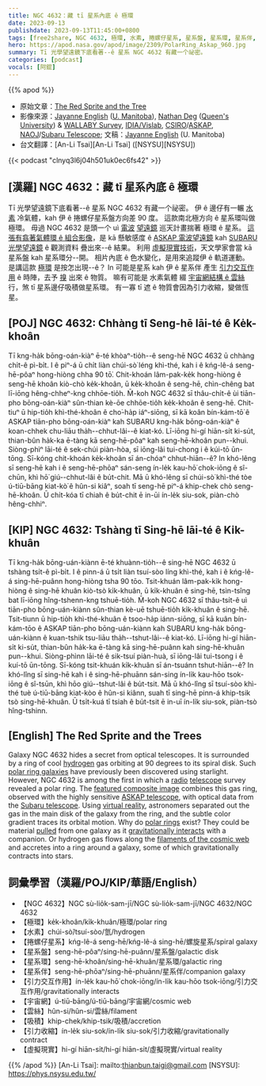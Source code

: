 ```yaml
---
title: NGC 4632：藏 tī 星系內底 ê 極環
date: 2023-09-13
publishdate: 2023-09-13T11:45:00+0800
tags: [free2share, NGC 4632, 極環, 水素, 捲螺仔星系, 星系盤, 星系環, 星系伴, 引力交互作用, 宇宙網結構, 雲絲, 吸積, 引力收縮, 虛擬現實]
hero: https://apod.nasa.gov/apod/image/2309/PolarRing_Askap_960.jpg
summary: Tī 光學望遠鏡下底看著--ê 星系 NGC 4632 有藏一个祕密。
categories: [podcast]
vocals: [阿錕]
---
```


{{% apod %}}

- 原始文章：[The Red Sprite and the Tree](https://apod.nasa.gov/apod/ap230913.html)
- 影像來源：[Jayanne English](https://jayannecosmoscanvas.wordpress.com) ([U. Manitoba](https://umanitoba.ca/science/physics-and-astronomy)), [Nathan Deg](https://nathandeg.com) ([Queen's University](https://www.queensu.ca/physics/)) & [WALLABY Survey](https://wallaby-survey.org/), [IDIA/Vislab](https://vislab.idia.ac.za/), [CSIRO](https://www.csiro.au/)/[ASKAP](https://www.csiro.au/en/about/facilities-collections/ATNF/ASKAP-radio-telescope/), [NAOJ](https://www.nao.ac.jp/)/[Subaru Telescope](https://subarutelescope.org/); 文稿：[Jayanne English](http://www2.physics.umanitoba.ca/u/english/) (U. Manitoba)
- 台文翻譯：[An-Li Tsai][An-Li Tsai] ([NSYSU][NSYSU])

{{< podcast "clnyq3l6j04h501uk0ec6fs42" >}}

## [漢羅] NGC 4632：藏 tī 星系內底 ê 極環
Tī 光學望遠鏡下底看著--ê 星系 NGC 4632 有藏一个祕密。
伊 ê 邊仔有一輾 [水素][hydrogen] 冷氣體，kah 伊 ê 捲螺仔星系盤方向差 90 度。
這款南北極方向 ê 星系環叫做極環。
毋過 NGC 4632 是頭一个 uì [電波][radio] [望遠鏡][telescope] 巡天計畫揣著 極環 ê 星系。
[這張有翕著氣體環 ê 組合影像][featured composite image]，是 kā 懸敏感度 ê [ASKAP 電波望遠鏡][ASKAP telescope] kah [SUBARU 光學望遠鏡][Subaru telescope] ê 觀測資料 疊出來--ê 結果。
利用 [虛擬現實技術][virtual reality]，天文學家會當 kā 星系盤 kah 星系環分--開。
相片內底 ê 色水變化，是用來追蹤伊 ê 軌道運動。
是講這款 [極環][polar rings] 是按怎出現--ê？
In 可能是星系 kah 伊 ê 星系伴 產生 [引力交互作用][gravitationally interacts] ê 時陣，去予 [搝][pulled] 出來 ê 物質。
嘛有可能是 水素氣體 綴 [宇宙網結構 ê 雲絲][filaments of the cosmic web] 行，煞 tī 星系邊仔吸積做星系環。
有一寡 tī 遮 ê 物質會因為引力收縮，變做恆星。

## [POJ] NGC 4632: Chhàng tī Seng-hē lāi-té ê Ke̍k-khoân
Tī kng-ha̍k bōng-oán-kiàⁿ ē-té khòaⁿ-tio̍h--ê seng-hē NGC 4632 ū chhàng chi̍t-ê pì-bi̍t.
I ê piⁿ-á ū chi̍t liàn chúi-sò͘ léng khì-thé, kah i ê kńg-lê-á seng-hē-pôaⁿ hong-hiòng chha 90 tō͘.
Chit-khoán lâm-pak-ke̍k hong-hiòng ê seng-hē khoân kiò-chò ke̍k-khoân, ū ke̍k-khoân ê seng-hē, chìn-chêng bat lī-iōng hêng-chheⁿ-kng chhōe-tio̍h.
M̄-koh NGC 4632 sī thâu-chi̍t-ê ùi tiān-pho bōng-oán-kiàⁿ sûn-thian kè-ōe chhōe-tio̍h ke̍k-khoân ê seng-hē.
Chit-tiuⁿ ū hip-tio̍h khì-thé-khoân ê cho͘-ha̍p iáⁿ-siōng, sī kā koân bín-kám-tō͘ ê ASKAP tiān-pho bōng-oán-kiàⁿ kah SUBARU kng-ha̍k bōng-oán-kiàⁿ ê koan-chhek chu-liāu tha̍h--chhut-lâi--ê kiat-kó.
Lī-iōng hi-gí hiān-si̍t ki-su̍t, thian-bûn ha̍k-ka ē-tàng kā seng-hē-pôaⁿ kah seng-hē-khoân pun--khui.
Siòng-phìⁿ lāi-té ê sek-chúi piàn-hòa, sī iōng-lâi tui-chong i ê kúi-tō ūn-tōng.
Sī-kóng chit-khoán ke̍k-khoân sī án-chóaⁿ chhut-hiān--ê?
In khó-lêng sī seng-hē kah i ê seng-hē-phōaⁿ sán-seng ín-le̍k kau-hō͘ chok-iōng ê sî-chūn, khì hō͘ giú--chhut-lâi ê bu̍t-chit.
Mā ū khó-lêng sī chúi-sò͘ khì-thé tòe ú-tiū-bāng kiat-kò͘ ê hûn-si kiâⁿ, soah tī seng-hē piⁿ-á khip-chek chò seng-hē-khoân.
Ū chi̍t-kóa tī chiah ê bu̍t-chit ē in-ūi ín-le̍k siu-sok, piàn-chò hêng-chhiⁿ.

## [KIP] NGC 4632: Tshàng tī Sing-hē lāi-té ê Ki̍k-khuân
Tī kng-ha̍k bōng-uán-kiànn ē-té khuànn-tio̍h--ê sing-hē NGC 4632 ū tshàng tsi̍t-ê pì-bi̍t.
I ê pinn-á ū tsi̍t liàn tsuí-sòo líng khì-thé, kah i ê kńg-lê-á sing-hē-puânn hong-hiòng tsha 90 tōo.
Tsit-khuán lâm-pak-ki̍k hong-hiòng ê sing-hē khuân kiò-tsò ki̍k-khuân, ū ki̍k-khuân ê sing-hē, tsìn-tsîng bat lī-iōng hîng-tshenn-kng tshuē-tio̍h.
M̄-koh NGC 4632 sī thâu-tsi̍t-ê uì tiān-pho bōng-uán-kiànn sûn-thian kè-uē tshuē-tio̍h ki̍k-khuân ê sing-hē.
Tsit-tiunn ū hip-tio̍h khì-thé-khuân ê tsoo-ha̍p iánn-siōng, sī kā kuân bín-kám-tōo ê ASKAP tiān-pho bōng-uán-kiànn kah SUBARU kng-ha̍k bōng-uán-kiànn ê kuan-tshik tsu-liāu tha̍h--tshut-lâi--ê kiat-kó.
Lī-iōng hi-gí hiān-si̍t ki-su̍t, thian-bûn ha̍k-ka ē-tàng kā sing-hē-puânn kah sing-hē-khuân pun--khui.
Siòng-phìnn lāi-té ê sik-tsuí piàn-huà, sī iōng-lâi tui-tsong i ê kuí-tō ūn-tōng.
Sī-kóng tsit-khuán ki̍k-khuân sī án-tsuánn tshut-hiān--ê?
In khó-lîng sī sing-hē kah i ê sing-hē-phuānn sán-sing ín-li̍k kau-hōo tsok-iōng ê sî-tsūn, khì hōo giú--tshut-lâi ê bu̍t-tsit.
Mā ū khó-lîng sī tsuí-sòo khì-thé tuè ú-tiū-bāng kiat-kòo ê hûn-si kiânn, suah tī sing-hē pinn-á khip-tsik tsò sing-hē-khuân.
Ū tsi̍t-kuá tī tsiah ê bu̍t-tsit ē in-uī ín-li̍k siu-sok, piàn-tsò hîng-tshinn.

## [English] The Red Sprite and the Trees
Galaxy NGC 4632 hides a secret from optical telescopes.
It is surrounded by a ring of cool [hydrogen][hydrogen] gas orbiting at 90 degrees to its spiral disk.
Such [polar ring galaxies][polar ring galaxies] have previously been discovered using starlight.
However, NGC 4632 is among the first in which a [radio][radio] [telescope][telescope] survey revealed a polar ring.
The [featured composite image][featured composite image] combines this gas ring, observed with the highly sensitive [ASKAP telescope][ASKAP telescope], with optical data from the [Subaru telescope][Subaru telescope].
Using [virtual reality][virtual reality], astronomers separated out the gas in the main disk of the galaxy from the ring, and the subtle color gradient traces its orbital motion.
Why do [polar rings][polar rings] exist?
They could be material [pulled][pulled] from one galaxy as it [gravitationally interacts][gravitationally interacts] with a companion.
Or hydrogen gas flows along the [filaments of the cosmic web][filaments of the cosmic web] and accretes into a ring around a galaxy, some of which gravitationally contracts into stars.

## 詞彙學習（漢羅/POJ/KIP/華語/English）
- 【NGC 4632】NGC sù-lio̍k-sam-jī/NGC sù-lio̍k-sam-jī/NGC 4632/NGC 4632
- 【極環】ke̍k-khoân/ki̍k-khuân/極環/polar ring
- 【水素】chúi-sò͘/tsuí-sòo/氫/hydrogen
- 【捲螺仔星系】kńg-lê-á seng-hē/kńg-lê-á sing-hē/螺旋星系/spiral galaxy
- 【星系盤】seng-hē-pôaⁿ/sing-hē-puânn/星系盤/galactic disk
- 【星系環】seng-hē-khoân/sing-hē-khuân/星系環/galactic ring
- 【星系伴】seng-hē-phōaⁿ/sing-hē-phuānn/星系伴/companion galaxy
- 【引力交互作用】ín-le̍k kau-hō͘ chok-iōng/ín-li̍k kau-hōo tsok-iōng/引力交互作用/gravitationally interacts
- 【宇宙網】ú-tiū-bāng/ú-tiū-bāng/宇宙網/cosmic web
- 【雲絲】hûn-si/hûn-si/雲絲/filament
- 【吸積】khip-chek/khip-tsik/吸積/accretion
- 【引力收縮】ín-le̍k siu-sok/ín-li̍k siu-sok/引力收縮/gravitationally contract
- 【虛擬現實】hi-gí hiān-si̍t/hi-gí hiān-si̍t/虛擬現實/virtual reality

{{% /apod %}}
[An-Li Tsai]: mailto:thianbun.taigi@gmail.com
[NSYSU]: https://phys.nsysu.edu.tw/

[copyright]: https://apod.nasa.gov/apod/fap/lib/about_apod.html#srapply
[License]: https://creativecommons.org/licenses/by/2.0/

[hydrogen]:https://periodic.lanl.gov/1.shtml
[polar ring galaxies]:https://apod.nasa.gov/apod/ap990510.html
[radio]:https://science.nasa.gov/ems/05_radiowaves
[telescope]:https://public.nrao.edu/telescopes/radio-telescopes/
[featured composite image]:https://youtu.be/dkMr-D2719w
[ASKAP telescope]:https://www.csiro.au/en/about/facilities-collections/atnf/askap-radio-telescope
[Subaru telescope]:https://subarutelescope.org/
[virtual reality]:https://images.nasa.gov/details/ARC-1992-AC89-0437-6
[polar rings]:https://en.wikipedia.org/wiki/Polar-ring_galaxy
[pulled]:https://www.rover.com/blog/wp-content/uploads/dog-playing-tug.jpg
[gravitationally interacts]:https://apod.nasa.gov/apod/ap190811.html
[filaments of the cosmic web]:https://www.youtube.com/watch?v=c-H3WzaewdY
